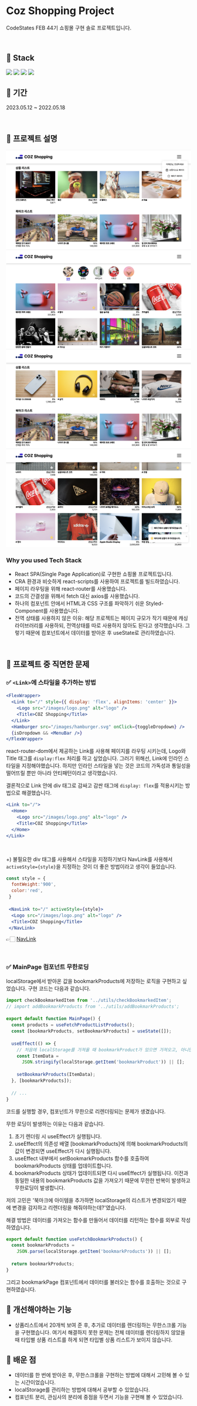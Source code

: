 # Coz Shopping Project

CodeStates FEB 44기 쇼핑몰 구현 솔로 프로젝트입니다.

<br />

## 🔨 Stack

<img src="https://img.shields.io/badge/React-61DAFB?style=flat-square&logo=React&logoColor=white"/>
<img src="https://img.shields.io/badge/StyledComponents-DB7093?style=flat-square&logo=styledcomponents&logoColor=white"/>
<img src="https://img.shields.io/badge/axios-5A29E4?style=flat-square&logo=axios&logoColor=white"/>
<img src="https://img.shields.io/badge/reactRouter-CA4245?style=flat-square&logo=reactRouter&logoColor=white"/>

<br />

## 📅 기간

2023.05.12 ~ 2022.05.18

<br />

## 📑 프로젝트 설명

![](./public/images/23-05-18-1.png)
![](./public/images/23-05-18-2.png)
![](./public/images/23-05-18-3.png)
![](./public/images/23-05-18-4.png)

### Why you used Tech Stack

- React SPA(Single Page Application)로 구현한 쇼핑몰 프로젝트입니다.
- CRA 환경과 비슷하게 react-scripts를 사용하여 프로젝트를 빌드하였습니다.
- 페이지 라우팅을 위해 react-router를 사용했습니다.
- 코드의 간결성을 위해서 fetch 대신 axios를 사용했습니다.
- 하나의 컴포넌트 안에서 HTML과 CSS 구조를 파악하기 쉬운 Styled-Component를 사용했습니다.
- 전역 상태를 사용하지 않은 이유: 해당 프로젝트는 페이지 규모가 작기 때문에 캐싱 라이브러리를 사용하되, 전역상태를 따로 사용하지 않아도 된다고 생각했습니다. 그렇기 때문에 컴포넌트에서 데이터를 받아온 후 useState로 관리하였습니다.

<br />

## 🛵 프로젝트 중 직면한 문제

### ✅ `<Link>`에 스타일을 추가하는 방법

```jsx
<FlexWrapper>
  <Link to="/" style={{ display: 'flex', alignItems: 'center' }}>
    <Logo src="/images/logo.png" alt="logo" />
    <Title>COZ Shopping</Title>
  </Link>
  <Hamburger src="/images/hamburger.svg" onClick={toggleDropdown} />
  {isDropdown && <MenuBar />}
</FlexWrapper>
```

react-router-dom에서 제공하는 Link를 사용해 페이지를 라우팅 시키는데, Logo와 Title 태그를 `display:flex` 처리를 하고 싶었습니다. 그러기 위해선, Link에 인라인 스타일을 지정해야했습니다. 하지만 인라인 스타일을 넣는 것은 코드의 가독성과 통일성을 떨어뜨릴 뿐만 아니라 안티패턴이라고 생각했습니다.

결론적으로 Link 안에 div 태그로 감싸고 감싼 태그에 `display: flex`를 적용시키는 방법으로 해결했습니다.

```jsx
<Link to="/">
  <Home>
    <Logo src="/images/logo.png" alt="logo" />
    <Title>COZ Shopping</Title>
  </Home>
</Link>
```

<br />

+) 불필요한 div 태그를 사용해서 스타일을 지정하기보다 NavLink를 사용해서 `activeStyle={style}`을 지정하는 것이 더 좋은 방법이라고 생각이 들었습니다.

```jsx
const style = {
  fontWeight:'900',
  color:'red',
 }

 <NavLink to="/" activeStyle={style}>
  <Logo src="/images/logo.png" alt="logo" />
  <Title>COZ Shopping</Title>
 </NavLink>
```

👉🏻 [NavLink](https://reactrouter.com/en/main/components/nav-link)

<br />

### ✅ MainPage 컴포넌트 무한로딩

localStorage에서 받아온 값을 bookmarkProducts에 저장하는 로직을 구현하고 싶었습니다. 구현 코드는 다음과 같습니다.

```jsx
import checkBookmarkedItem from '../utils/checkBookmarkedItem';
// import addBookmarkProducts from '../utils/addBookmarkProducts';

export default function MainPage() {
  const products = useFetchProductListProducts();
  const [bookmarkProducts, setBookmarkProducts] = useState([]);

  useEffect(() => {
    // 처음에 localStorage를 가져올 때 bookmarkProduct가 있으면 가져오고, 아니면 빈 배열로 가져오기
    const ItemData =
      JSON.stringify(localStorage.getItem('bookmarkProduct')) || [];

    setBookmarkProducts(ItemData);
  }, [bookmarkProducts]);

  // ...
}
```

코드를 실행할 경우, 컴포넌트가 무한으로 리렌더링되는 문제가 생겼습니다.

무한 로딩이 발생하는 이유는 다음과 같습니다.

1. 초기 렌더링 시 useEffect가 실행됩니다.
2. useEffect의 의존성 배열 [bookmarkProducts]에 의해 bookmarkProducts의 값이 변경되면 useEffect가 다시 실행됩니다.
3. useEffect 내부에서 setBookmarkProducts 함수를 호출하여 bookmarkProducts 상태를 업데이트합니다.
4. bookmarkProducts 상태가 업데이트되면 다시 useEffect가 실행됩니다.
   이전과 동일한 내용의 bookmarkProducts 값을 가져오기 때문에 무한한 반복이 발생하고 무한로딩이 발생합니다.

저의 고민은 '북마크에 아이템을 추가하면 localStorage의 리스트가 변경되었기 때문에 변경을 감지하고 리렌더링을 해줘야하는데?'였습니다.

해결 방법은 데이터를 가져오는 함수를 만들어서 데이터를 리턴하는 함수를 외부로 작성하였습니다.

```jsx
export default function useFetchBookmarkProducts() {
  const bookmarkProducts =
    JSON.parse(localStorage.getItem('bookmarkProducts')) || [];

  return bookmarkProducts;
}
```

그리고 bookmarkPage 컴포넌트에서 데이터를 불러오는 함수를 호출하는 것으로 구현하였습니다.

## 🚧 개선해야하는 기능

- 상품리스트에서 20개씩 보여 준 후, 추가로 데이터를 렌더링하는 무한스크롤 기능을 구현했습니다. 여기서 해결하지 못한 문제는 전체 데이터를 렌더링하지 않았을 때 타입별 상품 리스트를 하게 되면 타입별 상품 리스트가 보이지 않습니다.

## 📝 배운 점

- 데이터를 한 번에 받아온 후, 무한스크롤을 구현하는 방법에 대해서 고민해 볼 수 있는 시간이었습니다.
- localStorage를 관리하는 방법에 대해서 공부할 수 있었습니다.
- 컴포넌트 분리, 관심사의 분리에 중점을 두면서 기능을 구현해 볼 수 있었습니다.
